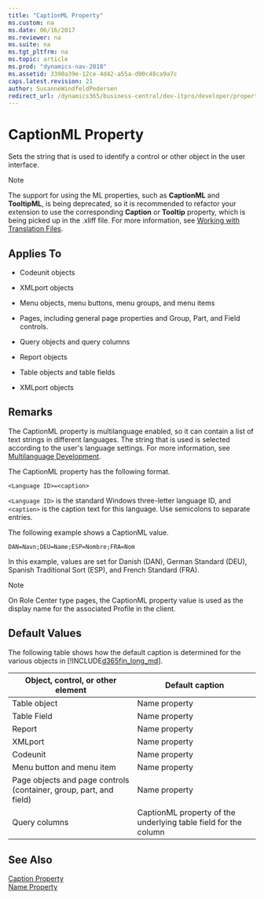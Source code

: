 ```yaml
---
title: "CaptionML Property"
ms.custom: na
ms.date: 06/16/2017
ms.reviewer: na
ms.suite: na
ms.tgt_pltfrm: na
ms.topic: article
ms.prod: "dynamics-nav-2018"
ms.assetid: 3390a39e-12ce-4d42-a55a-d00c48ca9a7c
caps.latest.revision: 21
author: SusanneWindfeldPedersen
redirect_url: /dynamics365/business-central/dev-itpro/developer/properties/devenv-properties
---
```


# CaptionML Property
Sets the string that is used to identify a control or other object in the user interface.  

> [!NOTE] 
> The support for using the ML properties, such as **CaptionML** and **TooltipML**, is being deprecated, so it is recommended to refactor your extension to use the corresponding **Caption** or **Tooltip** property, which is being picked up in the .xliff file. For more information, see [Working with Translation Files](../devenv-work-with-translation-files.md).

## Applies To  

-   Codeunit objects  

-   XMLport objects  

-   Menu objects, menu buttons, menu groups, and menu items  

-   Pages, including general page properties and Group, Part, and Field controls.  

-   Query objects and query columns  

-   Report objects  

-   Table objects and table fields  

-   XMLport objects  

## Remarks  
 The CaptionML property is multilanguage enabled, so it can contain a list of text strings in different languages. The string that is used is selected according to the user's language settings. For more information, see [Multilanguage Development](../devenv-multilanguage-development.md).  

 The CaptionML property has the following format.  

 `<Language ID>=<caption>`

 `<Language ID>` is the standard Windows three-letter language ID, and `<caption>` is the caption text for this language. Use semicolons to separate entries.  

 The following example shows a CaptionML value.  

 `DAN=Navn;DEU=Name;ESP=Nombre;FRA=Nom`

 In this example, values are set for Danish (DAN), German Standard (DEU), Spanish Traditional Sort (ESP), and French Standard (FRA). 

> [!NOTE]  
>  On Role Center type pages, the CaptionML property value is used as the display name for the associated Profile in the client.


## Default Values  
The following table shows how the default caption is determined for the various objects in [!INCLUDE[d365fin_long_md](../includes/d365fin_long_md.md)].  


|                 Object, control, or other element                  |                         Default caption                         |
|--------------------------------------------------------------------|-----------------------------------------------------------------|
|                            Table object                            |                          Name property                          |
|                            Table Field                             |                          Name property                          |
|                               Report                               |                          Name property                          |
|                              XMLport                               |                          Name property                          |
|                              Codeunit                              |                          Name property                          |
|                     Menu button and menu item                      |                          Name property                          |
| Page objects and page controls (container, group, part, and field) |                          Name property                          |
|                           Query columns                            | CaptionML property of the underlying table field for the column |

## See Also  
 [Caption Property](devenv-caption-property.md)   
 [Name Property](devenv-name-property.md)
